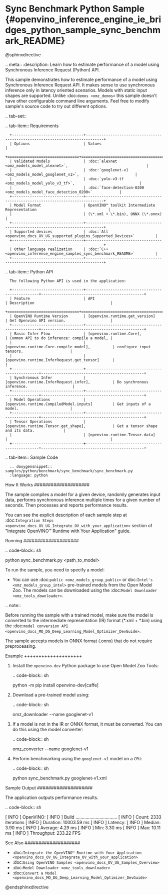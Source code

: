 # Sync Benchmark Python Sample {#openvino_inference_engine_ie_bridges_python_sample_sync_benchmark_README}

@sphinxdirective

.. meta::
   :description: Learn how to estimate performance of a model using Synchronous Inference Request (Python) API.


This sample demonstrates how to estimate performance of a model using Synchronous Inference Request API. It makes sense to use synchronous inference only in latency oriented scenarios. Models with static input shapes are supported. Unlike :doc:`demos <omz_demos>` this sample doesn't have other configurable command line arguments. Feel free to modify sample's source code to try out different options.

.. tab-set::

   .. tab-item:: Requirements 
      
      +--------------------------------+------------------------------------------------------------------------------+
      | Options                        | Values                                                                       |
      +================================+==============================================================================+
      | Validated Models               | :doc:`alexnet <omz_models_model_alexnet>`,                                   |
      |                                | :doc:`googlenet-v1 <omz_models_model_googlenet_v1>`,                         |
      |                                | :doc:`yolo-v3-tf <omz_models_model_yolo_v3_tf>`,                             |
      |                                | :doc:`face-detection-0200 <omz_models_model_face_detection_0200>`            |
      +--------------------------------+------------------------------------------------------------------------------+
      | Model Format                   | OpenVINO™ toolkit Intermediate Representation                                |
      |                                | (\*.xml + \*.bin), ONNX (\*.onnx)                                            |
      +--------------------------------+------------------------------------------------------------------------------+
      | Supported devices              | :doc:`All <openvino_docs_OV_UG_supported_plugins_Supported_Devices>`         |
      +--------------------------------+------------------------------------------------------------------------------+
      | Other language realization     | :doc:`C++ <openvino_inference_engine_samples_sync_benchmark_README>`         |
      +--------------------------------+------------------------------------------------------------------------------+

   .. tab-item:: Python API 

      The following Python API is used in the application:

      +--------------------------------+-------------------------------------------------+----------------------------------------------+
      | Feature                        | API                                             | Description                                  |
      +================================+=================================================+==============================================+
      | OpenVINO Runtime Version       | [openvino.runtime.get_version]                  | Get Openvino API version.                    |
      +--------------------------------+-------------------------------------------------+----------------------------------------------+
      | Basic Infer Flow               | [openvino.runtime.Core],                        | Common API to do inference: compile a model, |
      |                                | [openvino.runtime.Core.compile_model],          | configure input tensors.                     |
      |                                | [openvino.runtime.InferRequest.get_tensor]      |                                              |
      +--------------------------------+-------------------------------------------------+----------------------------------------------+
      | Synchronous Infer              | [openvino.runtime.InferRequest.infer],          | Do synchronous inference.                    |
      +--------------------------------+-------------------------------------------------+----------------------------------------------+
      | Model Operations               | [openvino.runtime.CompiledModel.inputs]         | Get inputs of a model.                       |
      +--------------------------------+-------------------------------------------------+----------------------------------------------+
      | Tensor Operations              | [openvino.runtime.Tensor.get_shape],            | Get a tensor shape and its data.             |
      |                                | [openvino.runtime.Tensor.data]                  |                                              |
      +--------------------------------+-------------------------------------------------+----------------------------------------------+

   .. tab-item:: Sample Code 

      .. doxygensnippet:: samples/python/benchmark/sync_benchmark/sync_benchmark.py 
      :language: python

How It Works
####################

The sample compiles a model for a given device, randomly generates input data, performs synchronous inference multiple times for a given number of seconds. Then processes and reports performance results.

You can see the explicit description of
each sample step at :doc:`Integration Steps <openvino_docs_OV_UG_Integrate_OV_with_your_application>` section of "Integrate OpenVINO™ Runtime with Your Application" guide.

Running
####################

.. code-block:: sh

   python sync_benchmark.py <path_to_model>


To run the sample, you need to specify a model:

- You can use :doc:`public <omz_models_group_public>` or doc:`Intel's <omz_models_group_intel>` pre-trained models from the Open Model Zoo. The models can be downloaded using the :doc:`Model Downloader <omz_tools_downloader>`.

.. note::

   Before running the sample with a trained model, make sure the model is converted to the intermediate representation (IR) format (\*.xml + \*.bin) using the :doc:`model conversion API <openvino_docs_MO_DG_Deep_Learning_Model_Optimizer_DevGuide>`.

   The sample accepts models in ONNX format (.onnx) that do not require preprocessing.

Example
++++++++++++++++++++

1. Install the ``openvino-dev`` Python package to use Open Model Zoo Tools:

   .. code-block:: sh

      python -m pip install openvino-dev[caffe]


2. Download a pre-trained model using:

   .. code-block:: sh

      omz_downloader --name googlenet-v1


3. If a model is not in the IR or ONNX format, it must be converted. You can do this using the model converter:

   .. code-block:: sh

      omz_converter --name googlenet-v1


4. Perform benchmarking using the ``googlenet-v1`` model on a ``CPU``:

   .. code-block:: sh

      python sync_benchmark.py googlenet-v1.xml


Sample Output
####################

The application outputs performance results.

.. code-block:: sh

   [ INFO ] OpenVINO:
   [ INFO ] Build ................................. <version>
   [ INFO ] Count:          2333 iterations
   [ INFO ] Duration:       10003.59 ms
   [ INFO ] Latency:
   [ INFO ]     Median:     3.90 ms
   [ INFO ]     Average:    4.29 ms
   [ INFO ]     Min:        3.30 ms
   [ INFO ]     Max:        10.11 ms
   [ INFO ] Throughput: 233.22 FPS


See Also
####################

* :doc:`Integrate the OpenVINO™ Runtime with Your Application <openvino_docs_OV_UG_Integrate_OV_with_your_application>`
* :doc:`Using OpenVINO Samples <openvino_docs_OV_UG_Samples_Overview>`
* :doc:`Model Downloader <omz_tools_downloader>`
* :doc:`Convert a Model <openvino_docs_MO_DG_Deep_Learning_Model_Optimizer_DevGuide>`

@endsphinxdirective
